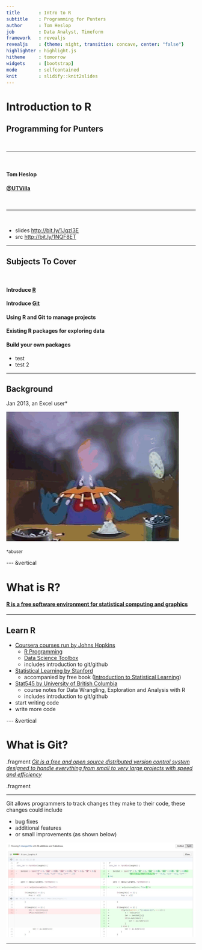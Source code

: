 ```yaml
---
title       : Intro to R
subtitle    : Programming for Punters
author      : Tom Heslop
job         : Data Analyst, Timeform
framework   : revealjs
revealjs    : {theme: night, transition: concave, center: "false"}
highlighter : highlight.js
hitheme     : tomorrow
widgets     : [bootstrap]
mode        : selfcontained
knit        : slidify::knit2slides
---
```


# Introduction to R
## Programming for Punters

<br>
<hr>
<br>


<h4 class="name">Tom Heslop</h4>
<h4 class="name"><a href="https://twitter.com/UTVilla">@UTVilla</a></h4>

<br>
<hr>
<br>

<ul class="slide-list">
    <li>slides <a href="http://bit.ly/1Jqzl3E">http://bit.ly/1Jqzl3E</a></li>
    <li>src <a href="http://bit.ly/1NQF8ET">http://bit.ly/1NQF8ET</a></li>
</ul>

---

## Subjects To Cover

<br>

<h4 class="fragment name">Introduce <a href="https://cran.r-project.org/">R</a></h4>

<h4 class="fragment name">Introduce <a href="https://git-scm.com/">Git</a></h4>

<h4 class="fragment name">Using R and Git to manage projects</h4>

<h4 class="fragment name">Existing R packages for exploring data</h4>

<h4 class="fragment name">Build your own packages</h4>

<ul class="fragment">
    <li>test</li>
    <li>test 2</li>
</ul>

---

## Background

Jan 2013, an Excel user*

<img src="assets/img/chain-smoking.jpg">

<small class="footnote">*abuser</small>

--- &vertical

# What is R?

<h4 class="fragment"><a href="https://www.r-project.org/">R is a free software environment for statistical computing and graphics</a></h4>

***

## Learn R

* [Coursera courses run by Johns Hopkins](https://www.coursera.org/specialization/jhudatascience/1?utm_medium=courseDescripTop)
    - [R Programming](https://www.coursera.org/course/rprog)
    - [Data Science Toolbox](https://www.coursera.org/course/datascitoolbox)
    - includes introduction to git/github
* [Statistical Learning by Stanford](https://class.stanford.edu/courses/HumanitiesScience/StatLearning/Winter2014/about)
    - accompanied by free book ([Introduction to Statistical Learning](http://www-bcf.usc.edu/~gareth/ISL/))
* [Stat545 by University of British Columbia](http://stat545-ubc.github.io/index.html)
    - course notes for Data Wrangling, Exploration and Analysis with R
    - includes introduction to git/github
* start writing code
* write more code

--- &vertical

# What is Git?

.fragment [_Git is a free and open source distributed version control system designed to handle everything from small to very large projects with speed and efficiency_](https://git-scm.com/)

.fragment

***

Git allows programmers to track changes they make to their code, these changes could include

* bug fixes
* additional features
* or small improvements (as shown below)

![](assets/img/git-diff-example.jpg)

---
